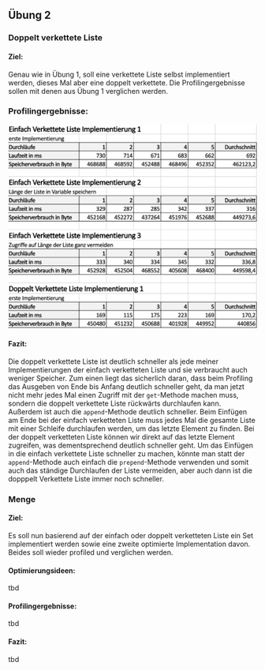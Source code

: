 ## Übung 2

### Doppelt verkettete Liste

#### Ziel:

Genau wie in Übung 1, soll eine verkettete Liste selbst implementiert werden, dieses Mal aber eine doppelt verkettete. Die Profilingergebnisse sollen mit denen aus Übung 1 verglichen werden.

### Profilingergebnisse:

![Profilingergebnisse](Profilingergebnisse2.png) 


#### Fazit:

Die doppelt verkettete Liste ist deutlich schneller als jede meiner Implementierungen der einfach verketteten Liste und sie verbraucht auch weniger Speicher. 
Zum einen liegt das sicherlich daran, dass beim Profiling das Ausgeben von Ende bis Anfang deutlich schneller geht, da man jetzt nicht mehr jedes Mal einen Zugriff mit der `get`-Methode machen muss, sondern die doppelt verkettete Liste rückwärts durchlaufen kann. 
Außerdem ist auch die `append`-Methode deutlich schneller. Beim Einfügen am Ende bei der einfach verketteten Liste muss jedes Mal die gesamte Liste mit einer Schleife durchlaufen werden, um das letzte Element zu finden. Bei der doppelt verketteten Liste können wir direkt auf das letzte Element zugreifen, was dementsprechend deutlich schneller geht. 
Um das Einfügen in die einfach verkettete Liste schneller zu machen, könnte man statt der `append`-Methode auch einfach die `prepend`-Methode verwenden und somit auch das ständige Durchlaufen der Liste vermeiden, aber auch dann ist die dopppelt Verkettete Liste immer noch schneller.

### Menge

#### Ziel:

Es soll nun basierend auf der einfach oder doppelt verketteten Liste ein Set implementiert werden sowie eine zweite optimierte Implementation davon. Beides soll wieder profiled und verglichen werden.

#### Optimierungsideen:

tbd

#### Profilingergebnisse:

tbd

#### Fazit:

tbd